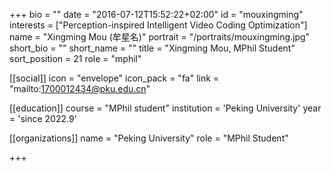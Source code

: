 +++
bio = ""
date = "2016-07-12T15:52:22+02:00"
id = "mouxingming"
interests = ["Perception-inspired Intelligent Video Coding Optimization"]
name = "Xingming Mou (牟星名)"
portrait = "/portraits/mouxingming.jpg"
short_bio = ""
short_name = ""
title = "Xingming Mou, MPhil Student"
sort_position = 21
role = "mphil"

[[social]]
    icon = "envelope"
    icon_pack = "fa"
    link = "mailto:1700012434@pku.edu.cn"

[[education]]
    course = "MPhil student"
    institution = 'Peking University'
    year = 'since 2022.9'

[[organizations]]
    name = "Peking University"
    role = "MPhil Student"


+++


